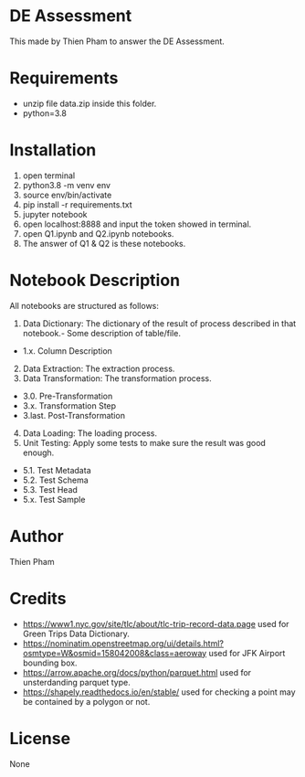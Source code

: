 # DE Assessment
This made by Thien Pham to answer the DE Assessment.

# Requirements

- unzip file data.zip inside this folder.
- python=3.8

# Installation

1. open terminal
2. python3.8 -m venv env
3. source env/bin/activate
4. pip install -r requirements.txt
5. jupyter notebook
6. open localhost:8888 and input the token showed in terminal.
7. open Q1.ipynb and Q2.ipynb notebooks.
8. The answer of Q1 & Q2 is these notebooks.

# Notebook Description

All notebooks are structured as follows:
1. Data Dictionary: The dictionary of the result of process described in that notebook.- Some description of table/file.
- 1.x. Column Description
2. Data Extraction: The extraction process.
3. Data Transformation: The transformation process.
- 3.0. Pre-Transformation
- 3.x. Transformation Step
- 3.last. Post-Transformation
4. Data Loading: The loading process.
5. Unit Testing: Apply some tests to make sure the result was good enough.
- 5.1. Test Metadata
- 5.2. Test Schema
- 5.3. Test Head
- 5.x. Test Sample

# Author
Thien Pham

# Credits

- https://www1.nyc.gov/site/tlc/about/tlc-trip-record-data.page used for Green Trips Data Dictionary.
- https://nominatim.openstreetmap.org/ui/details.html?osmtype=W&osmid=158042008&class=aeroway used for JFK Airport bounding box.
- https://arrow.apache.org/docs/python/parquet.html used for unsterdanding parquet type.
- https://shapely.readthedocs.io/en/stable/ used for checking a point may be contained by a polygon or not.


# License
None
